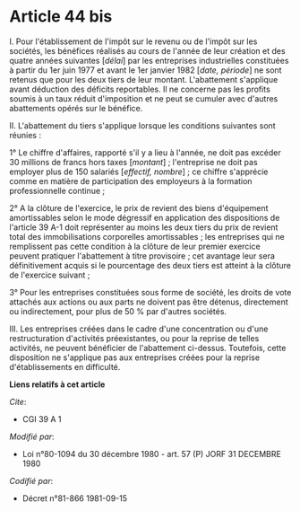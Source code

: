 # Article 44 bis

I. Pour l'établissement de l'impôt sur le revenu ou de l'impôt sur les sociétés, les bénéfices réalisés au cours de l'année
de leur création et des quatre années suivantes [*délai*] par les entreprises industrielles constituées à partir du 1er juin
1977 et avant le 1er janvier 1982 [*date, période*] ne sont retenus que pour les deux tiers de leur montant. L'abattement
s'applique avant déduction des déficits reportables. Il ne concerne pas les profits soumis à un taux réduit d'imposition et
ne peut se cumuler avec d'autres abattements opérés sur le bénéfice.

II. L'abattement du tiers s'applique lorsque les conditions suivantes sont réunies :

1° Le chiffre d'affaires, rapporté s'il y a lieu à l'année, ne doit pas excéder 30 millions de francs hors taxes
[*montant*] ; l'entreprise ne doit pas employer plus de 150 salariés [*effectif, nombre*] ; ce chiffre s'apprécie comme en
matière de participation des employeurs à la formation professionnelle continue ;

2° A la clôture de l'exercice, le prix de revient des biens d'équipement amortissables selon le mode dégressif en application
des dispositions de l'article 39 A-1 doit représenter au moins les deux tiers du prix de revient total des immobilisations
corporelles amortissables ; les entreprises qui ne remplissent pas cette condition à la clôture de leur premier exercice
peuvent pratiquer l'abattement à titre provisoire ; cet avantage leur sera définitivement acquis si le pourcentage des deux
tiers est atteint à la clôture de l'exercice suivant ;

3° Pour les entreprises constituées sous forme de société, les droits de vote attachés aux actions ou aux parts ne doivent
pas être détenus, directement ou indirectement, pour plus de 50 % par d'autres sociétés.

III. Les entreprises créées dans le cadre d'une concentration ou d'une restructuration d'activités préexistantes, ou pour la
reprise de telles activités, ne peuvent bénéficier de l'abattement ci-dessus. Toutefois, cette disposition ne s'applique pas
aux entreprises créées pour la reprise d'établissements en difficulté.

**Liens relatifs à cet article**

_Cite_:

  - CGI 39 A 1

_Modifié par_:

  - Loi n°80-1094 du 30 décembre 1980 - art. 57 (P) JORF 31 DECEMBRE 1980

_Codifié par_:

  - Décret n°81-866 1981-09-15
